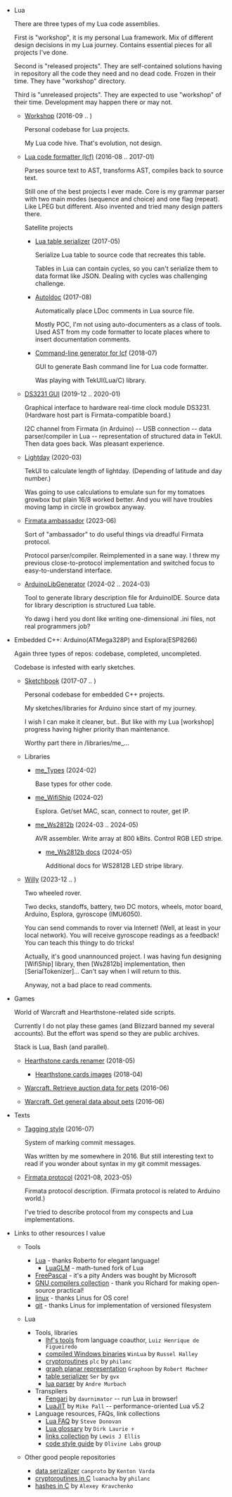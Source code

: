 * Lua

  There are three types of my Lua code assemblies.

  First is "workshop", it is my personal Lua framework. Mix of different
  design decisions in my Lua journey. Contains essential pieces for all
  projects I've done.

  Second is "released projects". They are self-contained solutions
  having in repository all the code they need and no dead code. Frozen
  in their time. They have "workshop" directory.

  Third is "unreleased projects". They are expected to use "workshop"
  of their time. Development may happen there or may not.

  * [Workshop](https://github.com/martin-eden/workshop)
    (2016-09 .. )

    Personal codebase for Lua projects.

    My Lua code hive. That's evolution, not design.

  * [Lua code formatter (lcf)](https://github.com/martin-eden/lua_code_formatter)
    (2016-08 .. 2017-01)

    Parses source text to AST, transforms AST, compiles back to source text.

    Still one of the best projects I ever made. Core is my grammar parser
    with two main modes (sequence and choice) and one flag (repeat). Like
    LPEG but different. Also invented and tried many design patters there.

    Satellite projects

    * [Lua table serializer](https://github.com/martin-eden/lua_table_serializer)
      (2017-05)

      Serialize Lua table to source code that recreates this table.

      Tables in Lua can contain cycles, so you can't serialize them to
      data format like JSON. Dealing with cycles was challenging
      challenge.

    * [Autoldoc](https://github.com/martin-eden/autoldoc)
      (2017-08)

      Automatically place LDoc comments in Lua source file.

      Mostly POC, I'm not using auto-documenters as a class of tools.
      Used AST from my code formatter to locate places where to insert
      documentation comments.

    * [Command-line generator for lcf](https://github.com/martin-eden/lcf_params_gui)
      (2018-07)

      GUI to generate Bash command line for Lua code formatter.

      Was playing with TekUI(Lua/C) library.

  * [DS3231 GUI](https://github.com/martin-eden/tekui_ds3231)
    (2019-12 .. 2020-01)

    Graphical interface to hardware real-time clock module DS3231.
    (Hardware host part is Firmata-compatible board.)

    I2C channel from Firmata (in Arduino) -- USB connection -- data
    parser/compiler in Lua -- representation of structured data in
    TekUI. Then data goes back. Was pleasant experience.

  * [Lightday](https://github.com/martin-eden/lightday)
    (2020-03)

    TekUI to calculate length of lightday. (Depending of latitude
    and day number.)

    Was going to use calculations to emulate sun for my tomatoes growbox
    but plain 16/8 worked better. And you will have troubles moving lamp
    in circle in growbox anyway.

  * [Firmata ambassador](https://github.com/martin-eden/FirmataAmbassador)
    (2023-06)

    Sort of "ambassador" to do useful things via dreadful Firmata protocol.

    Protocol parser/compiler. Reimplemented in a sane way. I threw my
    previous close-to-protocol implementation and switched focus to
    easy-to-understand interface.

  * [ArduinoLibGenerator](https://github.com/martin-eden/ArduinoLibGenerator)
    (2024-02 .. 2024-03)

    Tool to generate library description file for ArduinoIDE. Source
    data for library description is structured Lua table.

    Yo dawg i herd you dont like writing one-dimensional .ini files,
    not real programmers job?

* Embedded C++: Arduino(ATMega328P) and Esplora(ESP8266)

  Again three types of repos: codebase, completed, uncompleted.

  Codebase is infested with early sketches.

  * [Sketchbook](https://github.com/martin-eden/arduino_sketchbook)
    (2017-07 .. )

    Personal codebase for embedded C++ projects.

    My sketches/libraries for Arduino since start of my journey.

    I wish I can make it cleaner, but.. But like with my Lua [workshop]
    progress having higher priority than maintenance.

    Worthy part there in /libraries/me_...

  * Libraries

    * [me_Types](https://github.com/martin-eden/EmbeddedCpp_me_Types)
      (2024-02)

      Base types for other code.

    * [me_WifiShip](https://github.com/martin-eden/EmbeddedCpp_me_WifiShip)
      (2024-02)

      Esplora. Get/set MAC, scan, connect to router, get IP.

    * [me_Ws2812b](https://github.com/martin-eden/EmbeddedCpp-me_Ws2812b)
      (2024-03 .. 2024-05)

      AVR assembler. Write array at 800 kBits. Control RGB LED stripe.

      * [me_Ws2812b docs](https://github.com/martin-eden/EmbeddedCpp-me_Ws2812b-Docs)
        (2024-05)

        Additional docs for WS2812B LED stripe library.

  * [Willy](https://github.com/martin-eden/willy)
    (2023-12 .. )

    Two wheeled rover.

    Two decks, standoffs, battery, two DC motors, wheels, motor board,
    Arduino, Esplora, gyroscope (IMU6050).

    You can send commands to rover via Internet! (Well, at least in
    your local network). You will receive gyroscope readings as a
    feedback! You can teach this thingy to do tricks!

    Actually, it's good unannounced project. I was having fun
    designing [WifiShip] library, then [Ws2812b] implementation,
    then [SerialTokenizer]... Can't say when I will return to this.

    Anyway, not a bad place to read comments.

* Games

  World of Warcraft and Hearthstone-related side scripts.

  Currently I do not play these games (and Blizzard banned my several
  accounts). But the effort was spend so they are public archives.

  Stack is Lua, Bash (and parallel).

  * [Hearthstone cards renamer](https://github.com/martin-eden/hearthstone_cards_renamer)
    (2018-05)

    * [Hearthstone cards images](https://github.com/martin-eden/hearthstone_cards_named)
      (2018-04)

  * [Warcraft. Retrieve auction data for pets](https://github.com/martin-eden/pet_aux)
    (2016-06)

  * [Warcraft. Get general data about pets](https://github.com/martin-eden/pet_species_to_csv)
    (2016-06)

* Texts

  * [Tagging style](https://github.com/martin-eden/tagging_guideline)
    (2016-07)

    System of marking commit messages.

    Was written by me somewhere in 2016. But still interesting text to
    read if you wonder about syntax in my git commit messages.

  * [Firmata protocol](https://github.com/martin-eden/firmata_protocol/blob/main/protocol.md)
    (2021-08, 2023-05)

    Firmata protocol description. (Firmata protocol is related to Arduino world.)

    I've tried to describe protocol from my conspects and Lua implementations.

* Links to other resources I value

  * Tools
    * [Lua](https://github.com/lua/lua) - thanks Roberto for elegant language!
      * [LuaGLM](https://github.com/gottfriedleibniz/lua) - math-tuned fork of Lua
    * [FreePascal](https://github.com/fpc/FPCSource) - it's a pity Anders was bought by Microsoft
    * [GNU compilers collection](https://github.com/gcc-mirror/gcc) - thank you Richard for making open-source practical!
    * [linux](https://github.com/torvalds/linux) - thanks Linus for OS core!
    * [git](https://github.com/git/git) - thanks Linus for implementation of versioned filesystem

  * Lua
    * Tools, libraries
      * [lhf's tools](http://webserver2.tecgraf.puc-rio.br/~lhf/ftp/lua/) from language coauthor, `Luiz Henrique de Figueiredo`
      * [compiled Windows binaries](https://github.com/WinLua/bin) `WinLua` by `Russel Halley`
      * [cryptoroutines](https://github.com/philanc/plc) `plc` by `philanc`
      * [graph planar representation](https://github.com/rm-code/Graphoon) `Graphoon` by `Robert Machmer`
      * [table serializer](https://github.com/gvx/Ser) `Ser` by `gvx`
      * [lua parser](https://github.com/andremm/lua-parser) by `Andre Murbach`
    * Transpilers
      * [Fengari](https://github.com/fengari-lua/fengari) by `daurnimator` -- run Lua in browser!
      * [LuaJIT](https://github.com/LuaJIT/LuaJIT) by `Mike Pall` -- performance-oriented Lua v5.2
    * Language resources, FAQs, link collections
      * [Lua FAQ](https://github.com/stevedonovan/luafaq) by `Steve Donovan`
      * [Lua glossary](https://rawgit.com/dlaurie/lua-notes/master/glossary.html) by `Dirk Laurie ♰`
      * [links collection](https://github.com/LewisJEllis/awesome-lua) by `Lewis J Ellis`
      * [code style guide](https://github.com/Olivine-Labs/lua-style-guide) by `Olivine Labs` group

  * Other good people repositories
    * [data serizalizer](https://github.com/sandstorm-io/capnproto) `canproto` by `Kenton Varda`
    * [cryptoroutines in C](https://github.com/philanc/luanacha) `luanacha` by `philanc`
    * [hashes in C](https://github.com/rhash/RHash/tree/master/librhash) by `Alexey Kravchenko`
